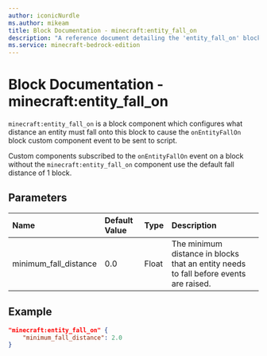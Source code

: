 ```yaml
---
author: iconicNurdle
ms.author: mikeam
title: Block Documentation - minecraft:entity_fall_on
description: "A reference document detailing the 'entity_fall_on' block component"
ms.service: minecraft-bedrock-edition
---
```


# Block Documentation - minecraft:entity_fall_on

`minecraft:entity_fall_on` is a block component which configures what distance an entity must fall onto this block to cause the `onEntityFallOn` block custom component event to be sent to script.

Custom components subscribed to the `onEntityFallOn` event on a block without the `minecraft:entity_fall_on` component use the default fall distance of 1 block.

## Parameters

| Name | Default Value | Type | Description |
|:----|:----|:----|:----|
| minimum_fall_distance | 0.0 | Float | The minimum distance in blocks that an entity needs to fall before events are raised. |

## Example

```json
"minecraft:entity_fall_on" {
    "minimum_fall_distance": 2.0
}
```
